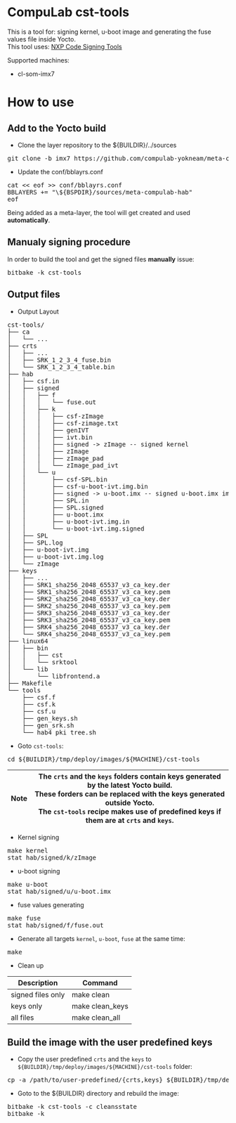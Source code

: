 # CompuLab cst-tools

This is a tool for: signing kernel, u-boot image and generating the fuse values file inside Yocto.
<br>
This tool uses: [NXP Code Signing Tools](https://www.nxp.com/webapp/Download?colCode=IMX_CST_TOOL_NEW)

Supported machines:
* cl-som-imx7

# How to use

## Add to the Yocto build
* Clone the layer repository to the ${BUILDIR}/../sources
<pre>
git clone -b imx7 https://github.com/compulab-yokneam/meta-compulab-hab.git ../sources/meta-compulab-hab
</pre>

* Update the conf/bblayrs.conf
<pre>
cat << eof >> conf/bblayrs.conf
BBLAYERS += "\${BSPDIR}/sources/meta-compulab-hab"
eof
</pre>
Being added as a meta-layer, the tool will get created and used **automatically**.

## Manualy signing procedure
In order to build the tool and get the signed files **manually** issue:
<pre>
bitbake -k cst-tools
</pre>

## Output files
* Output Layout
<pre>
cst-tools/
├── ca
│   └── ...
├── crts
│   ├── ...
│   ├── SRK_1_2_3_4_fuse.bin
│   └── SRK_1_2_3_4_table.bin
├── hab
│   ├── csf.in
│   ├── signed
│   │   ├── f
│   │   │   └── fuse.out
│   │   ├── k
│   │   │   ├── csf-zImage
│   │   │   ├── csf-zimage.txt
│   │   │   ├── genIVT
│   │   │   ├── ivt.bin
│   │   │   ├── signed -> zImage -- signed kernel
│   │   │   ├── zImage
│   │   │   ├── zImage_pad
│   │   │   └── zImage_pad_ivt
│   │   └── u
│   │       ├── csf-SPL.bin
│   │       ├── csf-u-boot-ivt.img.bin
│   │       ├── signed -> u-boot.imx -- signed u-boot.imx image
│   │       ├── SPL.in
│   │       ├── SPL.signed
│   │       ├── u-boot.imx
│   │       ├── u-boot-ivt.img.in
│   │       └── u-boot-ivt.img.signed
│   ├── SPL
│   ├── SPL.log
│   ├── u-boot-ivt.img
│   ├── u-boot-ivt.img.log
│   └── zImage
├── keys
│   ├── ...
│   ├── SRK1_sha256_2048_65537_v3_ca_key.der
│   ├── SRK1_sha256_2048_65537_v3_ca_key.pem
│   ├── SRK2_sha256_2048_65537_v3_ca_key.der
│   ├── SRK2_sha256_2048_65537_v3_ca_key.pem
│   ├── SRK3_sha256_2048_65537_v3_ca_key.der
│   ├── SRK3_sha256_2048_65537_v3_ca_key.pem
│   ├── SRK4_sha256_2048_65537_v3_ca_key.der
│   └── SRK4_sha256_2048_65537_v3_ca_key.pem
├── linux64
│   ├── bin
│   │   ├── cst
│   │   └── srktool
│   └── lib
│       └── libfrontend.a
├── Makefile
└── tools
    ├── csf.f
    ├── csf.k
    ├── csf.u
    ├── gen_keys.sh
    ├── gen_srk.sh
    └── hab4_pki_tree.sh
</pre>

* Goto `cst-tools`:
<pre>
cd ${BUILDIR}/tmp/deploy/images/${MACHINE}/cst-tools
</pre>

|Note|The `crts` and the `keys` folders contain keys generated by the latest Yocto build.<br>These forders can be replaced with the keys generated outside Yocto.<br>The `cst-tools` recipe makes use of predefined keys if them are at `crts` and `keys`.|
|---|---|

* Kernel signing
<pre>
make kernel
stat hab/signed/k/zImage
</pre>

* u-boot signing
<pre>
make u-boot
stat hab/signed/u/u-boot.imx
</pre>

* fuse values generating
<pre>
make fuse
stat hab/signed/f/fuse.out
</pre>

* Generate all targets `kernel`, `u-boot`, `fuse` at the same time:
<pre>
make
</pre>

* Clean up

|Description|Command|
|---|---|
| signed files only |make clean|
| keys only |make clean_keys|
| all files |make clean_all|


## Build the image with the user predefined keys
* Copy the user predefined `crts` and the `keys` to `${BUILDIR}/tmp/deploy/images/${MACHINE}/cst-tools` folder:
<pre>
cp -a /path/to/user-predefined/{crts,keys} ${BUILDIR}/tmp/deploy/images/${MACHINE}/cst-tools/
</pre>

* Goto to the ${BUILDIR} directory and rebuild the image:
<pre>
bitbake -k cst-tools -c cleansstate
bitbake -k <image>
</pre>

